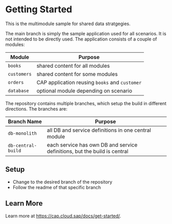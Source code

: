 # Getting Started

This is the multimodule sample for shared data stratgegies.

The main branch is simply the sample application used for all scenarios. It is not intended to be directly used.
The application consists of a couple of modules:

Module | Purpose
---------|----------
`books` | shared content for all modules
`customers` | shared content for some modules
`orders` | CAP application reusing `books` and `customer`
`database` | optional module depending on scenario

The repository contains multiple branches, which setup the build in different directions.
The branches are:

Branch Name | Purpose
-----|-----
`db-monolith` | all DB and service definitions in one central module
`db-central-build` | each service has own DB and service definitions, but the build is central


## Setup

- Change to the desired branch of the repository
- Follow the readme of that specific branch

## Learn More

Learn more at https://cap.cloud.sap/docs/get-started/.
